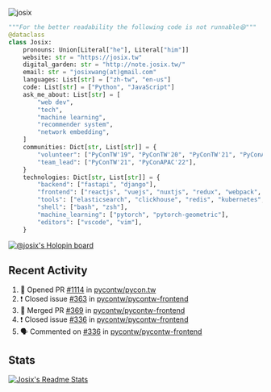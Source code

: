 ![josix](https://komarev.com/ghpvc/?username=josix)
```python
"""For the better readability the following code is not runnable😆"""
@dataclass
class Josix:
    pronouns: Union[Literal["he"], Literal["him"]]
    website: str = "https://josix.tw"
    digital_garden: str = "http://note.josix.tw/"
    email: str = "josixwang(at)gmail.com"
    languages: List[str] = ["zh-tw", "en-us"]
    code: List[str] = ["Python", "JavaScript"]
    ask_me_about: List[str] = [
        "web dev",
        "tech",
        "machine learning",
        "recommender system",
        "network embedding",
    ]
    communities: Dict[str, List[str]] = {
        "volunteer": ["PyConTW'19", "PyConTW'20", "PyConTW'21", "PyConAPAC'22"],
        "team_lead": ["PyConTW'21", "PyConAPAC'22"],
    }
    technologies: Dict[str, List[str]] = {
        "backend": ["fastapi", "django"],
        "frontend": ["reactjs", "vuejs", "nuxtjs", "redux", "webpack", "tailwindcss"],
        "tools": ["elasticsearch", "clickhouse", "redis", "kubernetes", "docker"],
        "shell": ["bash", "zsh"],
        "machine_learning": ["pytorch", "pytorch-geometric"],
        "editors": ["vscode", "vim"],
    }
```
[![@josix's Holopin board](https://holopin.io/api/user/board?user=josix)](https://holopin.io/@josix)

## Recent Activity
<!--START_SECTION:activity-->
1. 💪 Opened PR [#1114](https://github.com/pycontw/pycon.tw/pull/1114) in [pycontw/pycon.tw](https://github.com/pycontw/pycon.tw)
2. ❗️ Closed issue [#363](https://github.com/pycontw/pycontw-frontend/issues/363) in [pycontw/pycontw-frontend](https://github.com/pycontw/pycontw-frontend)
3. 🎉 Merged PR [#369](https://github.com/pycontw/pycontw-frontend/pull/369) in [pycontw/pycontw-frontend](https://github.com/pycontw/pycontw-frontend)
4. ❗️ Closed issue [#336](https://github.com/pycontw/pycontw-frontend/issues/336) in [pycontw/pycontw-frontend](https://github.com/pycontw/pycontw-frontend)
5. 🗣 Commented on [#336](https://github.com/pycontw/pycontw-frontend/issues/336) in [pycontw/pycontw-frontend](https://github.com/pycontw/pycontw-frontend)
<!--END_SECTION:activity-->



## Stats
[![Josix's Readme Stats](https://github-readme-stats.vercel.app/api?username=josix&show_icons=true&theme=default&count_private=true&card_width=400)](https://github.com/anuraghazra/github-readme-stats)
